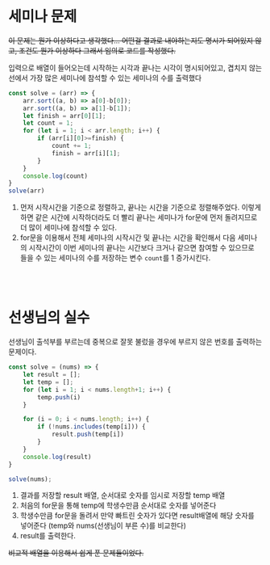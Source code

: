 # 세미나 문제

~~이 문제는 뭔가 이상하다고 생각했다... 어떤걸 결과로 내야하는지도 명시가 되어있지 않고, 조건도 뭔가 이상하다 그래서 임의로 코드를 작성했다.~~

입력으로 배열이 들어오는데 시작하는 시각과 끝나는 시각이 명시되어있고, 겹치지 않는 선에서 가장 많은 세미나에 참석할 수 있는 세미나의 수를 출력했다

```javascript
const solve = (arr) => {
    arr.sort((a, b) => a[0]-b[0]);
    arr.sort((a, b) => a[1]-b[1]);
    let finish = arr[0][1];
    let count = 1;
    for (let i = 1; i < arr.length; i++) {
        if (arr[i][0]>=finish) {
            count += 1;
            finish = arr[i][1];
        }
    }
    console.log(count)
}
solve(arr)
```

1. 먼저 시작시간을 기준으로 정렬하고, 끝나는 시간을 기준으로 정렬해주었다. 이렇게 하면 같은 시간에 시작하더라도 더 빨리 끝나는 세미나가 for문에 먼저 돌려지므로 더 많이 세미나에 참석할 수 있다.
2. for문을 이용해서 전체 세미나의 시작시간 및 끝나는 시간을 확인해서 다음 세미나의 시작시간이 이번 세미나의 끝나는 시간보다 크거나 같으면 참여할 수 있으므로 들을 수 있는 세미나의 수를 저장하는 변수 `count`를 1 증가시킨다.


<br>
<br>

# 선생님의 실수
선생님이 출석부를 부르는데 중복으로 잘못 불렀을 경우에 부르지 않은 번호를 출력하는 문제이다.

```javascript
const solve = (nums) => {
    let result = [];
    let temp = [];
    for (let i = 1; i < nums.length+1; i++) {
        temp.push(i)
    }

    for (i = 0; i < nums.length; i++) {
        if (!nums.includes(temp[i])) {
            result.push(temp[i])
        }
    }
    console.log(result)
}

solve(nums);
```

1. 결과를 저장할 result 배열, 순서대로 숫자를 임시로 저장할 temp 배열
2. 처음의 for문을 통해 temp에 학생수만큼 순서대로 숫자를 넣어준다
3. 학생수만큼 for문을 돌려서 만약 빠트린 숫자가 있다면 result배열에 해당 숫자를 넣어준다 (temp와 nums(선생님이 부른 수)를 비교한다)
4. result를 출력한다.

~~비교적 배열을 이용해서 쉽게 푼 문제들이었다.~~


